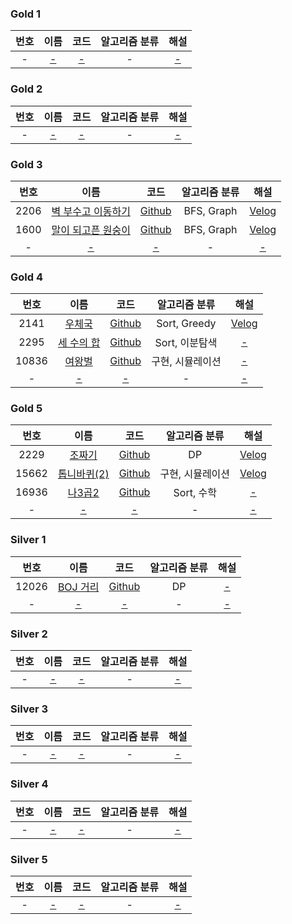 
### Gold 1
| 번호  |   이름   |  코드   | 알고리즘 분류 |  해설   |
|:---:|:------:|:-----:|:-------:|:-----:|
|  -  | [-](?) | [-]() |    -    | [-]() | 

### Gold 2
| 번호  |   이름   |  코드   | 알고리즘 분류 |  해설   |
|:---:|:------:|:-----:|:-------:|:-----:|
|  -  | [-](?) | [-]() |    -    | [-]() | 

### Gold 3
|  번호  |                         이름                         |                                                     코드                                                     |  알고리즘 분류   |                                                                 해설                                                                  |
|:----:|:--------------------------------------------------:|:----------------------------------------------------------------------------------------------------------:|:----------:|:-----------------------------------------------------------------------------------------------------------------------------------:|
| 2206 | [벽 부수고 이동하기](https://www.acmicpc.net/problem/2206) | [Github](https://github.com/leeyungi/Problem_Solving/blob/main/Java/Baekjoon/Gold/Main_2206_벽부수고이동하기.java) | BFS, Graph | [Velog](https://velog.io/@yunlee/BOJ-2206%EB%B2%88-%EB%B2%BD-%EB%B6%80%EC%88%98%EA%B3%A0-%EC%9D%B4%EB%8F%99%ED%95%98%EA%B8%B0-Java) |   
| 1600 | [말이 되고픈 원숭이](https://www.acmicpc.net/problem/1600) | [Github](https://github.com/leeyungi/Problem_Solving/blob/main/Java/Baekjoon/Gold/Main_1600_말이되고픈원숭이.java) | BFS, Graph | [Velog](https://velog.io/@yunlee/BOJ-1600%EB%B2%88-%EB%A7%90%EC%9D%B4-%EB%90%98%EA%B3%A0%ED%94%88-%EC%9B%90%EC%88%AD%EC%9D%B4-Java) |   
|  -   |                       [-](?)                       |                                                   [-]()                                                    |     -      |                                                                [-]()                                                                |   

### Gold 4
|  번호   |                       이름                       |                                                   코드                                                   |   알고리즘 분류    |                                          해설                                          |
|:-----:|:----------------------------------------------:|:------------------------------------------------------------------------------------------------------:|:------------:|:------------------------------------------------------------------------------------:|
| 2141  |  [우체국](https://www.acmicpc.net/problem/2141)   | [Github](https://github.com/leeyungi/Problem_Solving/blob/main/Java/Baekjoon/Gold/Main_2141_우체국.java)  | Sort, Greedy | [Velog](https://velog.io/@yunlee/BOJ-2141%EB%B2%88-%EC%9A%B0%EC%B2%B4%EA%B5%AD-Java) |   
| 2295  | [세 수의 합](https://www.acmicpc.net/problem/2295) | [Github](https://github.com/leeyungi/Problem_Solving/blob/main/Java/Baekjoon/Gold/Main_2295_세수의합.java) |  Sort, 이분탐색  |                                        [-]()                                         |   
| 10836 |  [여왕벌](https://www.acmicpc.net/problem/10836)  | [Github](https://github.com/leeyungi/Problem_Solving/blob/main/Java/Baekjoon/Gold/Main_10836_여왕벌.java) |  구현, 시뮬레이션   |                                        [-]()                                         |   
|   -   |                     [-](?)                     |                                                 [-]()                                                  |      -       |                                        [-]()                                         |   

### Gold 5
|  번호   |                        이름                        |                                                    코드                                                    |  알고리즘 분류  |                                             해설                                             |
|:-----:|:------------------------------------------------:|:--------------------------------------------------------------------------------------------------------:|:---------:|:------------------------------------------------------------------------------------------:|
| 2229  |   [조짜기](https://www.acmicpc.net/problem/2229)    |  [Github](https://github.com/leeyungi/Problem_Solving/blob/main/Java/Baekjoon/Gold/Main_2229_조짜기.java)   |    DP     |   [Velog](https://velog.io/@yunlee/BOJ-2999%EB%B2%88-%EC%A1%B0-%EC%A7%9C%EA%B8%B0-Java)    |
| 15662 | [톱니바퀴(2)](https://www.acmicpc.net/problem/15662) | [Github](https://github.com/leeyungi/Problem_Solving/blob/main/Java/Baekjoon/Gold/Main_15662_톱니바퀴2.java) | 구현, 시뮬레이션 | [Velog](https://velog.io/@yunlee/BOJ-15662%EB%B2%88-%ED%86%B1%EB%8B%88%EB%B0%94%ED%80%B42) |   
| 16936 |  [나3곱2](https://www.acmicpc.net/problem/16936)   | [Github](https://github.com/leeyungi/Problem_Solving/blob/main/Java/Baekjoon/Gold/Main_16936_나3곱2.java)  | Sort, 수학  |                                           [-]()                                            |   
|   -   |                      [-](?)                      |                                                  [-]()                                                   |     -     |                                           [-]()                                            |   

### Silver 1
|  번호   |                       이름                        |                                                     코드                                                     | 알고리즘 분류 |  해설   |
|:-----:|:-----------------------------------------------:|:----------------------------------------------------------------------------------------------------------:|:-------:|:-----:|
| 12026 | [BOJ 거리](https://www.acmicpc.net/problem/12026) | [Github](https://github.com/leeyungi/Problem_Solving/blob/main/Java/Baekjoon/Silver/Main_12026_BOJ거리.java) |   DP    | [-]() |   
|   -   |                     [-](?)                      |                                                   [-]()                                                    |    -    | [-]() |

### Silver 2
| 번호  |   이름   |  코드   | 알고리즘 분류 |  해설   |
|:---:|:------:|:-----:|:-------:|:-----:|
|  -  | [-](?) | [-]() |    -    | [-]() |   

### Silver 3
| 번호  |   이름   |  코드   | 알고리즘 분류 |  해설   |
|:---:|:------:|:-----:|:-------:|:-----:|
|  -  | [-](?) | [-]() |    -    | [-]() |   

### Silver 4
| 번호  |   이름   |  코드   | 알고리즘 분류 |  해설   |
|:---:|:------:|:-----:|:-------:|:-----:|
|  -  | [-](?) | [-]() |    -    | [-]() |   

### Silver 5
| 번호  |   이름   |  코드   | 알고리즘 분류 |  해설   |
|:---:|:------:|:-----:|:-------:|:-----:|
|  -  | [-](?) | [-]() |    -    | [-]() |   

